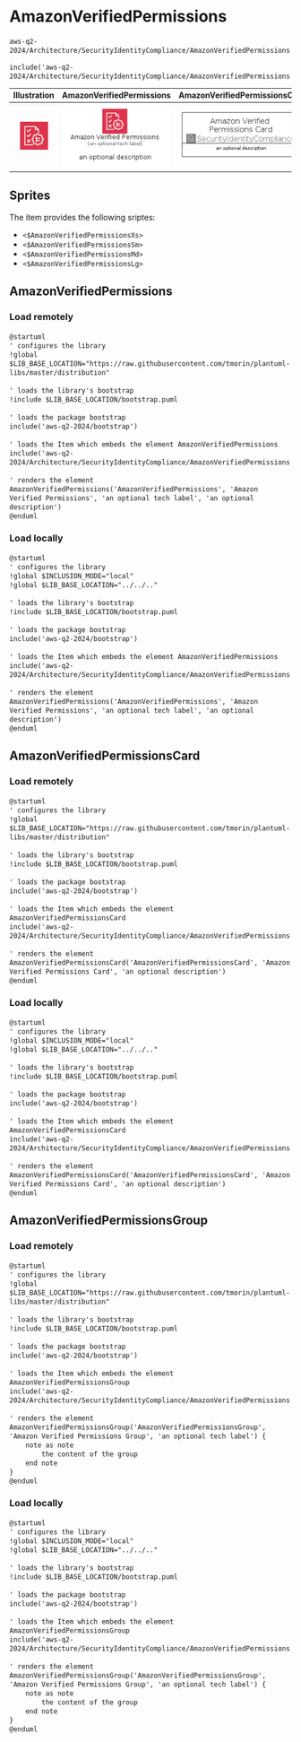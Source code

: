 # AmazonVerifiedPermissions


```text
aws-q2-2024/Architecture/SecurityIdentityCompliance/AmazonVerifiedPermissions
```

```text
include('aws-q2-2024/Architecture/SecurityIdentityCompliance/AmazonVerifiedPermissions')
```



| Illustration | AmazonVerifiedPermissions | AmazonVerifiedPermissionsCard | AmazonVerifiedPermissionsGroup |
| :---: | :---: | :---: | :---: |
| ![illustration for Illustration](../../../aws-q2-2024/Architecture/SecurityIdentityCompliance/AmazonVerifiedPermissions.png) | ![illustration for AmazonVerifiedPermissions](../../../aws-q2-2024/Architecture/SecurityIdentityCompliance/AmazonVerifiedPermissions.Local.png) | ![illustration for AmazonVerifiedPermissionsCard](../../../aws-q2-2024/Architecture/SecurityIdentityCompliance/AmazonVerifiedPermissionsCard.Local.png) | ![illustration for AmazonVerifiedPermissionsGroup](../../../aws-q2-2024/Architecture/SecurityIdentityCompliance/AmazonVerifiedPermissionsGroup.Local.png) |



## Sprites
The item provides the following sriptes:

- `<$AmazonVerifiedPermissionsXs>`
- `<$AmazonVerifiedPermissionsSm>`
- `<$AmazonVerifiedPermissionsMd>`
- `<$AmazonVerifiedPermissionsLg>`





## AmazonVerifiedPermissions

### Load remotely
```plantuml
@startuml
' configures the library
!global $LIB_BASE_LOCATION="https://raw.githubusercontent.com/tmorin/plantuml-libs/master/distribution"

' loads the library's bootstrap
!include $LIB_BASE_LOCATION/bootstrap.puml

' loads the package bootstrap
include('aws-q2-2024/bootstrap')

' loads the Item which embeds the element AmazonVerifiedPermissions
include('aws-q2-2024/Architecture/SecurityIdentityCompliance/AmazonVerifiedPermissions')

' renders the element
AmazonVerifiedPermissions('AmazonVerifiedPermissions', 'Amazon Verified Permissions', 'an optional tech label', 'an optional description')
@enduml
```

### Load locally
```plantuml
@startuml
' configures the library
!global $INCLUSION_MODE="local"
!global $LIB_BASE_LOCATION="../../.."

' loads the library's bootstrap
!include $LIB_BASE_LOCATION/bootstrap.puml

' loads the package bootstrap
include('aws-q2-2024/bootstrap')

' loads the Item which embeds the element AmazonVerifiedPermissions
include('aws-q2-2024/Architecture/SecurityIdentityCompliance/AmazonVerifiedPermissions')

' renders the element
AmazonVerifiedPermissions('AmazonVerifiedPermissions', 'Amazon Verified Permissions', 'an optional tech label', 'an optional description')
@enduml
```

## AmazonVerifiedPermissionsCard

### Load remotely
```plantuml
@startuml
' configures the library
!global $LIB_BASE_LOCATION="https://raw.githubusercontent.com/tmorin/plantuml-libs/master/distribution"

' loads the library's bootstrap
!include $LIB_BASE_LOCATION/bootstrap.puml

' loads the package bootstrap
include('aws-q2-2024/bootstrap')

' loads the Item which embeds the element AmazonVerifiedPermissionsCard
include('aws-q2-2024/Architecture/SecurityIdentityCompliance/AmazonVerifiedPermissions')

' renders the element
AmazonVerifiedPermissionsCard('AmazonVerifiedPermissionsCard', 'Amazon Verified Permissions Card', 'an optional description')
@enduml
```

### Load locally
```plantuml
@startuml
' configures the library
!global $INCLUSION_MODE="local"
!global $LIB_BASE_LOCATION="../../.."

' loads the library's bootstrap
!include $LIB_BASE_LOCATION/bootstrap.puml

' loads the package bootstrap
include('aws-q2-2024/bootstrap')

' loads the Item which embeds the element AmazonVerifiedPermissionsCard
include('aws-q2-2024/Architecture/SecurityIdentityCompliance/AmazonVerifiedPermissions')

' renders the element
AmazonVerifiedPermissionsCard('AmazonVerifiedPermissionsCard', 'Amazon Verified Permissions Card', 'an optional description')
@enduml
```

## AmazonVerifiedPermissionsGroup

### Load remotely
```plantuml
@startuml
' configures the library
!global $LIB_BASE_LOCATION="https://raw.githubusercontent.com/tmorin/plantuml-libs/master/distribution"

' loads the library's bootstrap
!include $LIB_BASE_LOCATION/bootstrap.puml

' loads the package bootstrap
include('aws-q2-2024/bootstrap')

' loads the Item which embeds the element AmazonVerifiedPermissionsGroup
include('aws-q2-2024/Architecture/SecurityIdentityCompliance/AmazonVerifiedPermissions')

' renders the element
AmazonVerifiedPermissionsGroup('AmazonVerifiedPermissionsGroup', 'Amazon Verified Permissions Group', 'an optional tech label') {
    note as note
        the content of the group
    end note
}
@enduml
```

### Load locally
```plantuml
@startuml
' configures the library
!global $INCLUSION_MODE="local"
!global $LIB_BASE_LOCATION="../../.."

' loads the library's bootstrap
!include $LIB_BASE_LOCATION/bootstrap.puml

' loads the package bootstrap
include('aws-q2-2024/bootstrap')

' loads the Item which embeds the element AmazonVerifiedPermissionsGroup
include('aws-q2-2024/Architecture/SecurityIdentityCompliance/AmazonVerifiedPermissions')

' renders the element
AmazonVerifiedPermissionsGroup('AmazonVerifiedPermissionsGroup', 'Amazon Verified Permissions Group', 'an optional tech label') {
    note as note
        the content of the group
    end note
}
@enduml
```


